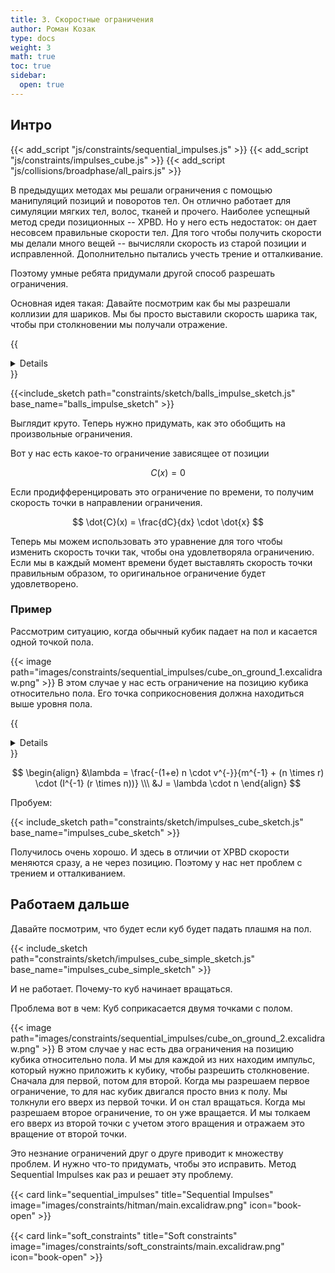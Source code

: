 ```yaml
---
title: 3. Скоростные ограничения
author: Роман Козак
type: docs
weight: 3
math: true
toc: true
sidebar:
  open: true
---
```


## Интро

{{< add_script "js/constraints/sequential_impulses.js" >}}
{{< add_script "js/constraints/impulses_cube.js" >}}
{{< add_script "js/collisions/broadphase/all_pairs.js" >}}

В предыдущих методах мы решали ограничения с помощью манипуляций позиций и поворотов тел.
Он отлично работает для симуляции мягких тел, волос, тканей и прочего. Наиболее успещный метод среди позиционных -- XPBD.
Но у него есть недостаток: он дает несовсем правильные скорости тел. Для того чтобы получить скорости мы делали много вещей -- вычисляли скорость из старой позиции и исправленной. Дополнительно пытались учесть трение и отталкивание.

Поэтому умные ребята придумали другой способ разрешать ограничения.

Основная идея такая: Давайте посмотрим как бы мы разрешали коллизии для шариков. Мы бы просто выставили скорость шарика так, чтобы при столкновении мы получали отражение.

{{<details title="Решение столкновения шариков" closed="true">}}

#### 1. Дано:

- Массы сфер: $m_1$ и $m_2$
- Скорости сфер до столкновения: $\vec{v_1}$ и $\vec{v_2}$
- Радиусы сфер: $r_1$ и $r_2$
- Коэффициент упругости $e$, где $e = 1$ для абсолютно упругого столкновения и $e < 1$ для частично упругого.
- Положение центров сфер до удара: $\vec{r_1}$ и $\vec{r_2}$

#### 2. Расчёт нормальной составляющей скорости:

Сначала находим нормальный вектор столкновения, который направлен вдоль линии, соединяющей центры двух сфер:

\begin{equation}
\hat{n} = \frac{\vec{r_2} - \vec{r_1}}{|\vec{r_2} - \vec{r_1}|}
\end{equation}

Касательный вектор $\hat{t}$ будет перпендикулярен $\hat{n}$, но для нас важна только нормальная составляющая при упругом столкновении.

#### 3. Проекция скоростей на нормальный вектор:

Теперь проектируем скорости сфер на нормальный вектор:

\begin{equation}
\begin{split}
&v*{1n} = \vec{v_1} \cdot \hat{n} \\
&v*{2n} = \vec{v_2} \cdot \hat{n}
\end{split}
\end{equation}

Эти проекции — скорости сфер вдоль линии столкновения.

#### 4. Закон сохранения импульса:

При упругом столкновении сохраняется и импульс, и кинетическая энергия. Для нормальных составляющих скоростей:

\begin{equation}
m*1 v*{1n} + m*2 v*{2n} = m*1 v'*{1n} + m*2 v'*{2n}
\end{equation}

где $v'_{1n}$ и $v'_{2n}$ — нормальные компоненты скоростей после удара.

#### 5. Закон коэффициента упругости:

Коэффициент упругости $e$ описывает, насколько изменится относительная скорость сфер после удара по сравнению с до удара:

\begin{equation}
e = \frac{v'_{2n} - v'_{1n}}{v*{1n} - v*{2n}}
\end{equation}

Для абсолютно упругого удара, где $e = 1$, это становится:

\begin{equation}
v'_{2n} - v'_{1n} = v*{1n} - v*{2n}
\end{equation}

#### 6. Решение системы уравнений:

Теперь у нас есть два уравнения:

1. $m_1 v_{1n} + m_2 v_{2n} = m_1 v'_{1n} + m_2 v'_{2n}$
2. $v'_{2n} - v'_{1n} = v_{1n} - v_{2n}$

Решив их, получаем нормальные компоненты скоростей после удара:

\begin{equation}
\begin{split}
&v'_{1n} = \frac{(m_1 - e m_2) v_{1n} + (1 + e) m*2 v*{2n}}{m*1 + m_2} \\
&v'*{2n} = \frac{(m*2 - e m_1) v*{2n} + (1 + e) m*1 v*{1n}}{m_1 + m_2}
\end{split}
\end{equation}

#### 7. Скорости после удара:

После того как мы нашли нормальные составляющие скоростей $v'_{1n}$ и $v'_{2n}$, можем вычислить итоговые скорости сфер:

\begin{equation}
\begin{split}
&\vec{v'_1} = \vec{v_1} + (v'_{1n} - v*{1n}) \hat{n} \\
&\vec{v'\_2} = \vec{v_2} + (v'*{2n} - v\_{2n}) \hat{n}
\end{split}
\end{equation}

Теперь у нас есть итоговые скорости сфер после столкновения.

{{</details>}}

{{<include_sketch path="constraints/sketch/balls_impulse_sketch.js" base_name="balls_impulse_sketch" >}}

Выглядит круто. Теперь нужно придумать, как это обобщить на произвольные ограничения.

Вот у нас есть какое-то ограничение зависящее от позиции

$$
C(x) = 0
$$

Если продифференцировать это ограничение по времени, то получим скорость точки в направлении ограничения.

$$
\dot{C}(x) = \frac{dC}{dx} \cdot \dot{x}
$$

Теперь мы можем использовать это уравнение для того чтобы изменить скорость точки так, чтобы она удовлетворяла ограничению.
Если мы в каждый момент времени будет выставлять скорость точки правильным образом, то оригинальное ограничение будет удовлетворено.

### Пример

Рассмотрим ситуацию, когда обычный кубик падает на пол и касается одной точкой пола.

{{< image path="images/constraints/sequential_impulses/cube_on_ground_1.excalidraw.png" >}}
В этом случае у нас есть ограничение на позицию кубика относительно пола. Его точка соприкосновения должна находиться выше уровня пола.

{{<details title="Ограничение на позицию кубика" closed="true">}}

$$
C(x) = x\cdot n - h > 0
$$

Где $n$ -- нормаль к поверхности пола, $h$ -- высота пола.
Если продифференцировать это ограничение по времени, то получим скорость точки в направлении ограничения.

$$
\dot{C}(x) = n \cdot \dot{x} > 0
$$

Получается, очень простое требование: скорость точки касания должна быть направлена от пола.
где $\dot{x}$ — скорость точки контакта.

Теперь, если у нас происходит удар, то в момент удара скорость в направлении ограничения должна испытывать скачок.
Это скачок мы учитываем через импульс $J$, приложенный в точке контакта.

Обозначим: <br>
$M$ — масса тела, <br>
$\Delta{v_{cm}}$ - изменение скорости центра масс, <br>
$\Delta{w_{cm}}$ - изменение угловой скорости, <br>
$I$ — момент инерции тела в мировых координатах, <br>
$r$ — вектор от центра масс до точки приложения импульса, <br>
$J$ — импульс удара, который нужно найти. <br>
Тогда закон сохранения импульса в точке контакта будет выглядеть так:

В общем случае (для твердого тела) импульс в точке изменяет:
Линейную скорость центра масс и угловую скорость вокруг центра масс.

$$
\begin{align}
M \cdot \Delta{v_{cm}} = J \\\
I \cdot (\Delta{w_{cm}}) = r \times J
\end{align}
$$

Скорость точки контакта:

$$
\dot{x} = v_{cm} + w_{cm} \times r
$$

Тогда изменение скорости точки контакта будет равно:

$$
\Delta{\dot{x}} = \Delta{v_{cm}} + \Delta{w_{cm}} \times r
$$

Если подставить в это уравнение изменения скоростей центра масс, то получится:

$$
\Delta{\dot{x}} = \frac{1}{M} J + I^{-1} \cdot (r \times J) \times r
$$

У нас получилось недоопределенное уравнение. Сейчас мы всего-то и требуем что бы скорость точки контакта была направлена от пола. Поэтому нужно добавить еще пару условий.

Первое условие -- частично упругое столкновение.
Нам известна скорость точки контакта до удара -- $v^{-}$
Тогда мы можем записать:
$$
n \cdot (v^{-} + \Delta{\dot{x}}) = -e \cdot n \cdot v^{-}
$$
где $e$ -- это коэффициент упругости. Если $e = 1$, то это абсолютно упругое столкновение, если $e < 1$, то частично упругое.

Если воспользоваться этим уравнением и тождеством смешанного произведения $a \cdot (b \times c) = b \cdot (c \times a)$, то получится:
$$
m^{-1}(n\cdot J) + (n\times r) \cdot (I^{-1}(r\times J)) = -(1+e)n\cdot v^{-}
$$ 

Второе условие -- не делаем лишних движений. Это значит, что мы задаем импульс J вдоль нормали к поверхности. То есть, мы можем записать:
$$
J = \lambda \cdot n
$$
где $\lambda$ -- это величина импульса, которую мы ищем.
Если мы подставим это в уравнение, то получится:


{{</details>}}

$$
\begin{align}
&\lambda = \frac{-(1+e) n \cdot v^{-}}{m^{-1} + (n \times r) \cdot (I^{-1} (r \times n))} \\\
&J = \lambda \cdot n
\end{align}
$$

Пробуем:

{{< include_sketch path="constraints/sketch/impulses_cube_sketch.js" base_name="impulses_cube_sketch" >}}

Получилось очень хорошо. И здесь в отличии от XPBD скорости меняются сразу, а не через позицию. Поэтому у нас нет проблем с трением и отталкиванием.

## Работаем дальше

Давайте посмотрим, что будет если куб будет падать плашмя на пол.

{{< include_sketch path="constraints/sketch/impulses_cube_simple_sketch.js" base_name="impulses_cube_simple_sketch" >}}

И не работает. Почему-то куб начинает вращаться.

Проблема вот в чем: 
Куб соприкасается двумя точками с полом.

{{< image path="images/constraints/sequential_impulses/cube_on_ground_2.excalidraw.png" >}}
В этом случае у нас есть два ограничения на позицию кубика относительно пола. И мы для каждой из них находим импульс, который нужно приложить к кубику, чтобы разрешить столкновение. Сначала для первой, потом для второй.
Когда мы разрешаем первое ограничение, то для нас кубик двигался просто вниз к полу. Мы толкнули его вверх из первой точки. И он стал вращаться. Когда мы разрешаем второе ограничение, то он уже вращается. И мы толкаем его вверх из второй точки с учетом этого вращения и отражаем это вращение от второй точки. 

Это незнание ограничений друг о друге приводит к множеству проблем. И нужно что-то придумать, чтобы это исправить. Метод Sequential Impulses как раз и решает эту проблему.

<p></p>
<div class="not-prose">
<div class="container">
<div class="row">
  <div class="col" style="margin-top: 3%;">
  {{< card link="sequential_impulses" title="Sequential Impulses" image="images/constraints/hitman/main.excalidraw.png" icon="book-open" >}}
  </div>
  <div class="col" style="margin-top: 3%;">
  {{< card link="soft_constraints" title="Soft constraints" image="images/constraints/soft_constraints/main.excalidraw.png" icon="book-open" >}}
  </div>
</div>
</div>
</div>